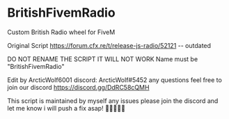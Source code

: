 # BritishFivemRadio
Custom British Radio wheel for FiveM

Original Script https://forum.cfx.re/t/release-js-radio/52121 -- outdated


DO NOT RENAME THE SCRIPT IT WILL NOT WORK 
Name must be "BritishFivemRadio" 



Edit by ArcticWolf6001 
discord: ArcticWolf#5452
any questions feel free to join our discord 
https://discord.gg/DdRC58cQMH



This script is maintained by myself any issues please join the discord and let me know i will push a fix asap!
👋👋👋👋👋
